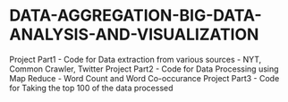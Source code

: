 # DATA-AGGREGATION-BIG-DATA-ANALYSIS-AND-VISUALIZATION

Project Part1 - Code for Data extraction from various sources - NYT, Common Crawler, Twitter
Project Part2 - Code for Data Processing using Map Reduce - Word Count and Word Co-occurance
Project Part3 - Code for Taking the top 100 of the data processed
